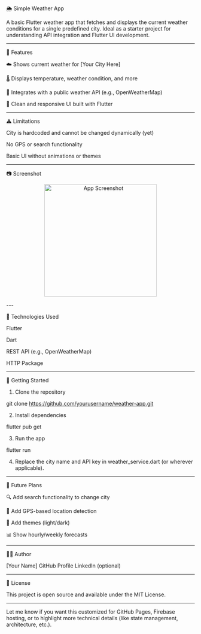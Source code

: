 🌦️ Simple Weather App

A basic Flutter weather app that fetches and displays the current weather conditions for a single predefined city. Ideal as a starter project for understanding API integration and Flutter UI development.


---

📌 Features

☁️ Shows current weather for [Your City Here]

🌡️ Displays temperature, weather condition, and more

🔗 Integrates with a public weather API (e.g., OpenWeatherMap)

📱 Clean and responsive UI built with Flutter



---

⚠️ Limitations

City is hardcoded and cannot be changed dynamically (yet)

No GPS or search functionality

Basic UI without animations or themes



---

📷 Screenshot

<!-- Replace with your actual image path --><p align="center">
  <img src="assets/screenshot.png" width="300" alt="App Screenshot">
</p>
---

🔧 Technologies Used

Flutter

Dart

REST API (e.g., OpenWeatherMap)

HTTP Package



---

🚀 Getting Started

1. Clone the repository

git clone https://github.com/yourusername/weather-app.git


2. Install dependencies

flutter pub get


3. Run the app

flutter run


4. Replace the city name and API key in weather_service.dart (or wherever applicable).




---

🎯 Future Plans

🔍 Add search functionality to change city

📍 Add GPS-based location detection

🌙 Add themes (light/dark)

📊 Show hourly/weekly forecasts



---

🧑‍💻 Author

[Your Name]
GitHub Profile
LinkedIn (optional)


---

📄 License

This project is open source and available under the MIT License.


---

Let me know if you want this customized for GitHub Pages, Firebase hosting, or to highlight more technical details (like state management, architecture, etc.).


